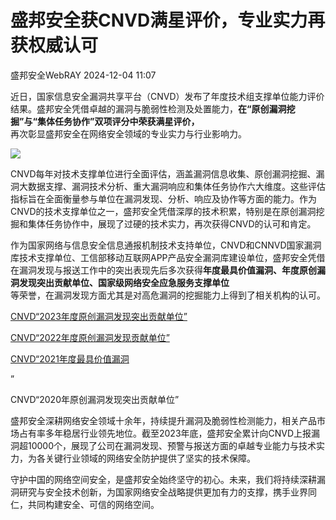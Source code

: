#  盛邦安全获CNVD满星评价，专业实力再获权威认可   
 盛邦安全WebRAY   2024-12-04 11:07  
  
近日，国家信息安全漏洞共享平台（CNVD）发布了年度技术组支撑单位能力评价结果。盛邦安全凭借卓越的漏洞与脆弱性检测及处置能力，**在“原创漏洞挖掘”与“集体任务协作”双项评分中荣获满星评价，**  
再次彰显盛邦安全在网络安全领域的专业实力与行业影响力。  
  
  
  
![](https://mmbiz.qpic.cn/sz_mmbiz_jpg/r9c6R4tUf9th6qZ7U77f1LHO3khMlDnzGCNXicbzeiaOnP2AFt3cWF363U7jYIUODd5bWj4fHEkwlVlZpyQoRlhg/640?wx_fmt=jpeg&from=appmsg "")  
  
  
CNVD每年对技术支撑单位进行全面评估，涵盖漏洞信息收集、原创漏洞挖掘、漏洞大数据支撑、漏洞技术分析、重大漏洞响应和集体任务协作六大维度。这些评估指标旨在全面衡量参与单位在漏洞发现、分析、响应及协作等方面的能力。作为CNVD的技术支撑单位之一，盛邦安全凭借深厚的技术积累，特别是在原创漏洞挖掘和集体任务协作中，展现了过硬的技术实力，再次获得CNVD的认可和肯定。  
  
  
作为国家网络与信息安全信息通报机制技术支持单位，CNVD和CNNVD国家漏洞库技术支撑单位、工信部移动互联网APP产品安全漏洞库建设单位，盛邦安全凭借在漏洞发现与报送工作中的突出表现先后多次获得**年度最具价值漏洞、年度原创漏洞发现突出贡献单位、国家级网络安全应急服务支撑单位**  
等荣誉，在漏洞发现方面尤其是对高危漏洞的挖掘能力上得到了相关机构的认可。  
  
  
  
  
[CNVD“2023年度原创漏洞发现突出贡献单位”](https://mp.weixin.qq.com/s?__biz=MzAwNTAxMjUwNw==&mid=2650276427&idx=1&sn=7f9079bc31558d1ccc60fdb101cdcab3&scene=21#wechat_redirect)  
  
  
  
[CNVD“2022年度原创漏洞发现贡献单位”](https://mp.weixin.qq.com/s?__biz=MzAwNTAxMjUwNw==&mid=2650273964&idx=1&sn=ba015ca68d7439dc126a34422ad5ff7a&scene=21#wechat_redirect)  
  
  
  
[CNVD“2021年度最具价值漏洞](https://mp.weixin.qq.com/s?__biz=MzAwNTAxMjUwNw==&mid=2650269130&idx=1&sn=9a94bdeee8b06d43be7622c89604523f&scene=21#wechat_redirect)  
  
”  
  
  
CNVD“2020年原创漏洞发现突出贡献单位”  
  
  
盛邦安全深耕网络安全领域十余年，持续提升漏洞及脆弱性检测能力，相关产品市场占有率多年稳居行业领先地位。截至2023年底，盛邦安全累计向CNVD上报漏洞超10000个，展现了公司在漏洞发现、预警与报送方面的卓越专业能力与技术实力，为各关键行业领域的网络安全防护提供了坚实的技术保障。  
  
  
守护中国的网络空间安全，是盛邦安全始终坚守的初心。未来，我们将持续深耕漏洞研究与安全技术创新，为国家网络安全战略提供更加有力的支撑，携手业界同仁，共同构建安全、可信的网络空间。  
  
  
  
  
